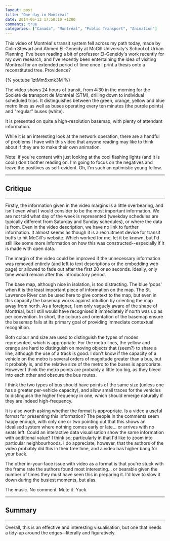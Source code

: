 ```yaml
---
layout: post
title: "One day in Montréal"
date: 2014-06-12 17:58:10 +1200
comments: true
categories: ["Canada", "Montréal", "Public Transport", "Animation"]
---
```


This video of Montréal's transit system fell across my path today, made by Colin
Stewart and Ahmed El-Geneidy at McGill University's School of Urban Planning. I've
been reading a bit of professor El-Geneidy's work recently for my own research, and
I've recently been entertaining the idea of visiting Montréal for an extended period
of time once I print a thesis onto a reconstituted tree. Providence?

{% youtube 1ztMm5xmk3M %}

The video shows 24 hours of transit, from 4:30 in the morning for the Société de
transport de Montréal (STM), drilling down to individual scheduled trips. It distinguishes
between the green, orange, yellow and blue metro lines as well as buses operating every ten minutes
(the purple points) and "regular" buses (white).

It is presented on quite a high-resolution basemap, with plenty of attendant information.

While it is an interesting look at the network operation, there are a handful of
problems I have with this video that anyone reading may like to think about if
they are to make their own animation.

Note: if you're content with just looking at the cool flashing lights (and it is cool!)
don't bother reading on. I'm going to focus on the negatives and leave the positives
as self-evident. Oh, I'm such an optimistic young fellow.

---
## Critique
---

Firstly, the information given in the video margins is a little overbearing, and
isn't even what I would consider to be the most important information. We are not
told what day of the week is represented (weekday schedules are typically different
from Saturday and Sunday schedules), or where the data is from. Even in the video
description, we have no link to further information. It almost seems as though
it is a recruitment device for transit buffs to hit McGill's website. Which worked
for me, let it be known, but I'd still like some more information on how this was
constructed--especially if it is made with open data.

The margin of the video could be improved if the unnecessary information was removed
entirely (and left to text descriptions or the embedding web page) or allowed to fade
out after the first 20 or so seconds. Ideally, only time would remain after this
introductory period.

The base map, although nice in isolation, is too distracting. The blue
'pops' when it is the least important piece of information on the map. The St. Lawrence
River can be used here to give context to the map, but even in this capacity the basemap
works against intuition by orienting the map away from north. As a foreigner, I am
only vaguely aware of the shape of Montréal, but I still would have recognised it
immediately if north was up as per convention. In short, the colours and orientation
of the basemap ensure the basemap fails at its primary goal of providing immediate
contextual recognition.

Both colour and size are used to distinguish the types of modes represented, which
is appropriate. For the metro lines, the yellow and orange are hard to distinguish
on moving objects that (seem?) to share a line, although the use of a track is good.
I don't know if the capacity of a vehicle on the metro is several orders of magnitude
greater than a bus, but it probably is, and the relative size of the metro to the buses
is appropriate. However I think the metro points are probably a little too big, as they
bleed into each other and obscure the bus routes.

I think the two types of bus should have points of the same size (unless one has
a greater per-vehicle capacity), and allow small traces for the vehicles to distinguish
the higher frequency in one, which should emerge naturally if they are indeed high-frequency.

It is also worth asking whether the format is appropriate. Is a video a useful format
for presenting this information? The people in the comments seem happy enough, with
only one or two pointing out that this shows an idealised system where nothing comes
early or late... or arrives with no seats left. Could an interactive data visualisation
show the same information with additional value? I think so; particularly in that
I'd like to zoom into particular neighbourhoods. I do appreciate, however, that
the authors of the video probably did this in their free time, and a video has higher
bang for your buck.

The other in-your-face issue with video as a format is that you're stuck with the
frame rate the authors found most interesting... or bearable given the number of times
they must have seen this in preparing it. I'd love to slow it down during the busiest
moments, but alas.

The music. No comment. Mute it. Yuck.

---
## Summary
---

Overall, this is an effective and interesting visualisation, but one that needs
a tidy-up around the edges--literally and figuratively.
